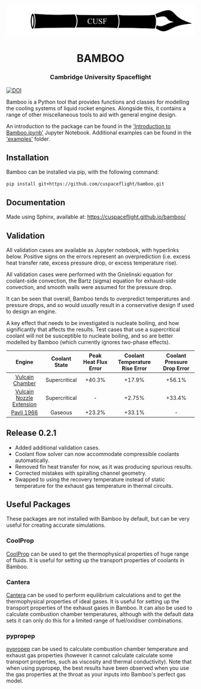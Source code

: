 <p align="center">
	<img width="600px" src="img/logo.png">
	<h1 align="center">BAMBOO</h1>
	<h3 align="center">Cambridge University Spaceflight</h3>
</p>

[![DOI](https://zenodo.org/badge/339423996.svg)](https://zenodo.org/badge/latestdoi/339423996)

Bamboo is a Python tool that provides functions and classes for modelling the cooling systems of liquid rocket engines. Alongside this, it contains a range of other miscellaneous tools to aid with general engine design.

An introduction to the package can be found in the ['Introduction to Bamboo.ipynb'](https://github.com/cuspaceflight/bamboo/blob/master/Introduction%20to%20Bamboo.ipynb) Jupyter Notebook. Additional examples can be found in the ['examples'](https://github.com/cuspaceflight/bamboo/tree/master/examples) folder.

## Installation
Bamboo can be installed via pip, with the following command:

`pip install git+https://github.com/cuspaceflight/bamboo.git`

## Documentation
Made using Sphinx, available at: 
https://cuspaceflight.github.io/bamboo/

## Validation

All validation cases are available as Jupyter notebook, with hyperlinks below. Positive signs on the errors represent an overprediction (i.e. excess heat transfer rate, excess pressure drop, or excess temperature rise).

All validation cases were performed with the Gnielinski equation for coolant-side convection, the Bartz (sigma) equation for exhaust-side convection, and smooth walls were assumed for the pressure drop.

It can be seen that overall, Bamboo tends to overpredict temperatures and pressure drops, and so would <i>usually</i> result in a conservative design if used to design an engine.

A key effect that needs to be investigated is nucleate boiling, and how significantly that affects the results. Test cases that use a supercritical coolant will not be susceptible to nucleate boiling, and so are better modelled by Bamboo (which currently ignores two-phase effects).

|         Engine          |  Coolant State | Peak Heat Flux Error  | Coolant Temperature Rise Error |  Coolant Pressure Drop Error | 
|:-----------------------:|:-----------------------:|:---------------------:|:------------------------:|:------------------------:|
|[Vulcain Chamber](https://github.com/cuspaceflight/bamboo/blob/master/validation/Vulcain%20Combustion%20Chamber.ipynb) |Supercritical|+40.3%|+17.9%|+56.1%|
|[Vulcain Nozzle Extension](https://github.com/cuspaceflight/bamboo/blob/master/validation/Vulcain%20Nozzle%20Extension.ipynb) |Supercritical| - | +2.75% | +33.4% |
|[Pavli 1966](https://github.com/cuspaceflight/bamboo/blob/master/validation/Pavli%201966.ipynb)|Gaseous|+23.2%| +33.1% | -|

## Release 0.2.1
- Added additional validation cases.
- Coolant flow solver can now accommodate compressible coolants automatically.
- Removed fin heat transfer for now, as it was producing spurious results.
- Corrected mistakes with spiralling channel geometry.
- Swapped to using the recovery temperature instead of static temperature for the exhaust gas temperature in thermal circuits.

## Useful Packages
These packages are not installed with Bamboo by default, but can be very useful for creating accurate simulations.

### CoolProp
[CoolProp](https://github.com/CoolProp/CoolProp) can be used to get the thermophysical properties of huge range of fluids. It is useful for setting up the transport properties of coolants in Bamboo.

### Cantera
[Cantera](https://cantera.org/) can be used to perform equilibrium calculations and to get the thermophysical properties of ideal gases. It is useful for setting up the transport properties of the exhaust gases in Bamboo. It can also be used to calculate combustion chamber temperatures, although with the default data sets it can only do this for a limited range of fuel/oxidiser combinations.

### pypropep
[pypropep](https://github.com/jonnydyer/pypropep) can be used to calculate combustion chamber temperature and exhaust gas properties (however it cannot calculate calculate some transport properties, such as viscosity and thermal conductivity). Note that when using pypropep, the best results have been observed when you use the gas properties at the throat as your inputs into Bamboo's perfect gas model.

